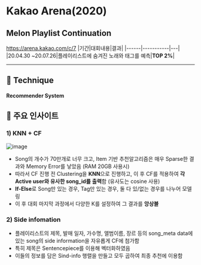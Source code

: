 
# Kakao Arena(2020)

##  Melon Playlist Continuation

https://arena.kakao.com/c/7
|기간|대회내용|결과|
|------|-----------|---|
|20.04.30 ~20.07.26|플레이리스트에 숨겨진 노래와 태그를 예측|**TOP 2%**|

----------------------------------

## 📌 Technique 
#### Recommender System 


## 📌 주요 인사이트 

### 1) KNN + CF
![image](https://user-images.githubusercontent.com/62705839/115150786-e0b57080-a0a4-11eb-99ac-542994ca45b5.png)

- Song의 개수가 70만개로 너무 크고, Item 기반 추천알고리즘은 매우 Sparse한 결과와 Memory Error를 낳았음 (RAM 20GB 사용시)
- 따라서 CF 진행 전 Clustering을 **KNN**으로 진행하고, 이 후 CF를 적용하여 **각 Active user와 유사한 song_id를 출력**함 (유사도는 cosine 사용)
- **If-Else**로 Song만 있는 경우, Tag만 있는 경우, 둘 다 있/없는 경우를 나누어 모델링
- 이 후 대회 마지막 과정에서 다양한 K를 설정하여 그 결과를 **앙상블**


### 2) Side infomation
- 플레이리스트의 제목, 발매 일자, 가수명, 앨범이름, 장르 등의 song_meta data에 있는 song의 side information을 자유롭게 CF에 첨가함
- 특히 제목은 Sentencepiece를 이용해 벡터화하였음
- 이들의 정보를 담은 Sind-info 행렬을 만들고 모두 곱하여 최종 추천에 이용함

